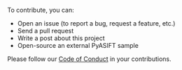 To contribute, you can:
* Open an issue (to report a bug, request a feature, etc.)
* Send a pull request
* Write a post about this project
* Open-source an external PyASIFT sample

Please follow our [Code of Conduct](https://github.com/Mars-Rover-Localization/PyASIFT/blob/main/CODE_OF_CONDUCT.md) in your contributions.
